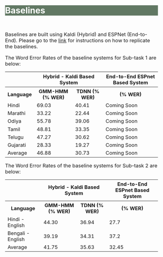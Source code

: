 <br>
<br>
<div class="widewrapper pagetitle">
  <div class="container" style="background-color:#617863">
    <h1 style="color:white;">Baselines</h1>
  </div>
</div>
<br>

<p style="font-size:16.5px;">Baselines are built using Kaldi (Hybrid) and ESPNet (End-to-End). Please go to the <a href="https://github.com/navana-tech/baseline_recipe_is21s_indic_asr_challenge">link</a> for instructions on how to replicate the baselines.</p>


<p style="font-size:16.5px;">The Word Error Rates of the baseline systems for Sub-task 1 are below:</p>


<table style="font-size:16.5px;" id="tablePreview" class="table table-striped table-sm">
  <thead>
  <tr>
      <th></th>
      <th style="text-align:center;" colspan="2">Hybrid - Kaldi Based System</th>
      <th rowspan="2">End-to-End ESPnet Based System</th>
    </tr>
  </thead>
  <!--Table head-->
  <!--Table body-->
  <tbody>
    <tr>
      <th>Language</th>
      <th>GMM-HMM (% WER)</th>
      <th>TDNN (% WER)</th>
      <th>(% WER)</th>
    </tr>
    <tr>
      <td>Hindi</td>
      <td>69.03</td>
      <td>40.41</td>
      <td>Coming Soon</td>
    </tr>
    <tr>
      <td>Marathi</td>
      <td>33.22</td>
      <td>22.44</td>
      <td>Coming Soon</td>
    </tr>
    <tr>
      <td>Odiya</td>
      <td>55.78</td>
      <td>39.06</td>
      <td>Coming Soon</td>
    </tr>
    <tr>
      <td>Tamil</td>
      <td>48.81</td>
      <td>33.35</td>
      <td>Coming Soon</td>
    </tr>
    <tr>
      <td>Telugu</td>
      <td>47.27</td>
      <td>30.62</td>
      <td>Coming Soon</td>
    </tr>
    <tr>
      <td>Gujarati</td>
      <td>28.33</td>
      <td>19.27</td>
      <td>Coming Soon</td>
    </tr>
    <tr>
      <td>Average</td>
      <td>46.88</td>
      <td>30.73</td>
      <td>Coming Soon</td>
    </tr>
  </tbody>
</table>

<p style="font-size:16.5px;">The Word Error Rates of the baseline systems for Sub-task 2 are below:</p>


<table style="font-size:16.5px;" id="tablePreview" class="table table-striped table-sm">
  <thead>
  <tr>
      <th></th>
      <th style="text-align:center;" colspan="2">Hybrid - Kaldi Based System</th>
      <th rowspan="2">End-to-End ESPnet Based System</th>
    </tr>
  </thead>
  <!--Table head-->
  <!--Table body-->
  <tbody>
    <tr>
      <th>Language</th>
      <th>GMM-HMM (% WER)</th>
      <th>TDNN (% WER)</th>
      <th>(% WER)</th>
    </tr>
    <tr>
      <td>Hindi - English</td>
      <td>44.30</td>
      <td>36.94</td>
      <td>27.7</td>
    </tr>
    <tr>
      <td>Bengali - English</td>
      <td>39.19</td>
      <td>34.31</td>
      <td>37.2</td>
    </tr>
    <tr>
      <td>Average</td>
      <td>41.75</td>
      <td>35.63</td>
      <td>32.45</td>
    </tr>
  </tbody>
</table>